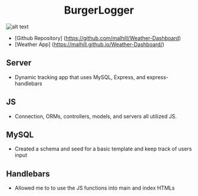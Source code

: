 # <center h1 align="center">BurgerLogger</center>

![alt text](./assets/capture.PNG "Burger Logger")

* [Github Repository] (https://github.com/malhill/Weather-Dashboard)
* [Weather App] (https://malhill.github.io/Weather-Dashboard/)

## Server
* Dynamic tracking app that uses MySQL, Express, and express-handlebars 

## JS
* Connection, ORMs, controllers, models, and servers all utilized JS. 

## MySQL
* Created a schema and seed for a basic template and keep track of users input

## Handlebars
* Allowed me to to use the JS functions into main and index HTMLs